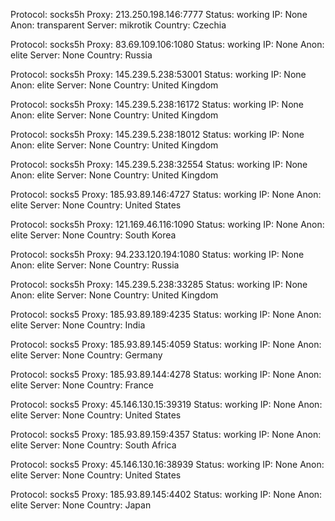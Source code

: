 Protocol: socks5h
Proxy: 213.250.198.146:7777
Status: working
IP: None
Anon: transparent
Server: mikrotik
Country: Czechia

Protocol: socks5h
Proxy: 83.69.109.106:1080
Status: working
IP: None
Anon: elite
Server: None
Country: Russia

Protocol: socks5h
Proxy: 145.239.5.238:53001
Status: working
IP: None
Anon: elite
Server: None
Country: United Kingdom

Protocol: socks5h
Proxy: 145.239.5.238:16172
Status: working
IP: None
Anon: elite
Server: None
Country: United Kingdom

Protocol: socks5h
Proxy: 145.239.5.238:18012
Status: working
IP: None
Anon: elite
Server: None
Country: United Kingdom

Protocol: socks5h
Proxy: 145.239.5.238:32554
Status: working
IP: None
Anon: elite
Server: None
Country: United Kingdom

Protocol: socks5
Proxy: 185.93.89.146:4727
Status: working
IP: None
Anon: elite
Server: None
Country: United States

Protocol: socks5h
Proxy: 121.169.46.116:1090
Status: working
IP: None
Anon: elite
Server: None
Country: South Korea

Protocol: socks5h
Proxy: 94.233.120.194:1080
Status: working
IP: None
Anon: elite
Server: None
Country: Russia

Protocol: socks5h
Proxy: 145.239.5.238:33285
Status: working
IP: None
Anon: elite
Server: None
Country: United Kingdom

Protocol: socks5
Proxy: 185.93.89.189:4235
Status: working
IP: None
Anon: elite
Server: None
Country: India

Protocol: socks5
Proxy: 185.93.89.145:4059
Status: working
IP: None
Anon: elite
Server: None
Country: Germany

Protocol: socks5
Proxy: 185.93.89.144:4278
Status: working
IP: None
Anon: elite
Server: None
Country: France

Protocol: socks5
Proxy: 45.146.130.15:39319
Status: working
IP: None
Anon: elite
Server: None
Country: United States

Protocol: socks5
Proxy: 185.93.89.159:4357
Status: working
IP: None
Anon: elite
Server: None
Country: South Africa

Protocol: socks5
Proxy: 45.146.130.16:38939
Status: working
IP: None
Anon: elite
Server: None
Country: United States

Protocol: socks5
Proxy: 185.93.89.145:4402
Status: working
IP: None
Anon: elite
Server: None
Country: Japan

